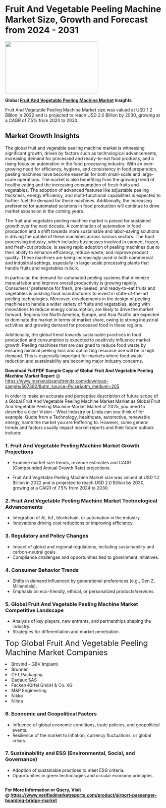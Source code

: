 <H1>Fruit And Vegetable Peeling Machine Market Size, Growth and Forecast from 2024 - 2031</H1><img class="aligncenter size-medium wp-image-584254" src="https://thirdeyenews.in/wp-content/uploads/2024/09/Global-Market-Research-300x168.jpeg" alt="" width="300" height="168" /><p><strong>Global&nbsp;<a href="https://www.marketsizeandtrends.com/download-sample/567392/&amp;utm_source=Pulse&amp;utm_medium=205">Fruit And Vegetable Peeling Machine Market</a> Insights</strong></p><p>Fruit And Vegetable Peeling Machine Market size was valued at USD 1.2 Billion in 2022 and is projected to reach USD 2.0 Billion by 2030, growing at a CAGR of 7.5% from 2024 to 2030.</p><p><h2>Market Growth Insights</h2> <p>The global fruit and vegetable peeling machine market is witnessing significant growth, driven by factors such as technological advancements, increasing demand for processed and ready-to-eat food products, and a rising focus on automation in the food processing industry. With an ever-growing need for efficiency, hygiene, and consistency in food preparation, peeling machines have become essential for both small-scale and large-scale operations. The market is also benefiting from the growing trend of healthy eating and the increasing consumption of fresh fruits and vegetables. The adoption of advanced features like adjustable peeling thickness, energy efficiency, and multi-functional capabilities is expected to further fuel the demand for these machines. Additionally, the increasing preference for automated solutions in food production will continue to drive market expansion in the coming years. </p> <p>The fruit and vegetable peeling machine market is poised for sustained growth over the next decade. A combination of automation in food production and a shift towards more sustainable and labor-saving solutions is driving the uptake of these machines across various sectors. The food processing industry, which includes businesses involved in canned, frozen, and fresh-cut produce, is seeing rapid adoption of peeling machines due to their ability to enhance efficiency, reduce waste, and improve product quality. These machines are being increasingly used in both commercial and industrial settings, especially in large-scale processing plants that handle fruits and vegetables in bulk.</p> <p>In particular, the demand for automated peeling systems that minimize manual labor and improve overall productivity is growing rapidly. Consumers' preference for fresh, pre-peeled, and ready-to-eat fruits and vegetables is pushing food manufacturers to invest in state-of-the-art peeling technologies. Moreover, developments in the design of peeling machines to handle a wider variety of fruits and vegetables, along with innovations to reduce energy consumption, are likely to drive the market forward. Regions like North America, Europe, and Asia Pacific are expected to dominate the market in terms of market share, owing to strong industrial activities and growing demand for processed food in these regions. </p> <p>Additionally, the global trend towards sustainable practices in food production and consumption is expected to positively influence market growth. Peeling machines that are designed to reduce food waste by ensuring minimal peeling loss and optimizing resource use will be in high demand. This is especially important for markets where food waste reduction and sustainability are becoming major industry concerns.</p> <p></p><p><span class=""><strong>Download Full PDF Sample Copy of Global Fruit And Vegetable Peeling Machine Market Report</strong> @ <a href="https://www.marketsizeandtrends.com/download-sample/567392/&amp;utm_source=Pulse&amp;utm_medium=205" target="_blank">https://www.marketsizeandtrends.com/download-sample/567392/&amp;utm_source=Pulse&amp;utm_medium=205</a></span></p><p>In order to make an accurate and perceptive description of future scope of a Global&nbsp;Fruit And Vegetable Peeling Machine Market Market as Global&nbsp;Fruit And Vegetable Peeling Machine Market Market of 2025, you need to describe a clear Vision &ndash; What Industry or Linda can you think of for example: Quote from a Technology, healthcare, automotive, renewable energy, name the market you are Reffering to. However, some general trends and factors usually impact market reports and their future outlook include:</p><h3>1.&nbsp;<strong>Fruit And Vegetable Peeling Machine Market Growth Projections</strong></h3><ul><li>Examine market size trends, revenue estimates and CAGR (Compounded Annual Growth Rate) projections.</li><li><p>Fruit And Vegetable Peeling Machine Market size was valued at USD 1.2 Billion in 2022 and is projected to reach USD 2.0 Billion by 2030, growing at a CAGR of 7.5% from 2024 to 2030.</p></li></ul><h3>2.&nbsp;<strong>Fruit And Vegetable Peeling Machine Market Technological Advancements</strong></h3><ul><li>Integration of AI, IoT, blockchain, or automation in the industry.</li><li>Innovations driving cost reductions or improving efficiency.</li></ul><h3>3.&nbsp;<strong>Regulatory and Policy Changes</strong></h3><ul><li>Impact of global and regional regulations, including sustainability and carbon-neutral goals.</li><li>Compliance challenges and opportunities tied to government initiatives.</li></ul><h3>4.&nbsp;<strong>Consumer Behavior Trends</strong></h3><ul><li>Shifts in demand influenced by generational preferences (e.g., Gen Z, Millennials).</li><li>Emphasis on eco-friendly, ethical, or personalized products/services.</li></ul><h3>5.&nbsp;<strong>Global Fruit And Vegetable Peeling Machine Market Competitive Landscape</strong></h3><ul><li>Analysis of key players, new entrants, and partnerships shaping the industry.</li><li>Strategies for differentiation and market penetration.</li></ul><p data-pm-slice="1 1 []"><span style="color: inherit; font-family: inherit; font-size: 25px;">Top Global Fruit And Vegetable Peeling Machine Market Companies</span></p><div class="" data-test-id=""><p><li>Brovind - GBV Impianti</li><li> Brunner</li><li> CFT Packaging</li><li> Dadaux SAS</li><li> Fecken-Kirfel GmbH & Co. KG</li><li> M&P Engineering</li><li> Nikko</li><li> Nilma</li></p></div><h3>6.&nbsp;<strong>Economic and Geopolitical Factors</strong></h3><ul><li>Influence of global economic conditions, trade policies, and geopolitical events.</li><li>Resilience of the market to inflation, currency fluctuations, or global crises.</li></ul><h3>7.&nbsp;<strong>Sustainability and ESG (Environmental, Social, and Governance)</strong></h3><ul><li>Adoption of sustainable practices to meet ESG criteria.</li><li>Opportunities in green technologies and circular economy principles.</li></ul><h2><strong style="font-size: 14px;">For More Information or Query, Visit @&nbsp;</strong><a style="background-color: #ffffff; font-size: 14px;" href="https://www.marketsizeandtrends.com/report/fruit-and-vegetable-peeling-machine-market/" target="_blank">https://www.verifiedmarketreports.com/product/airport-passenger-boarding-bridge-market</a></h2>
